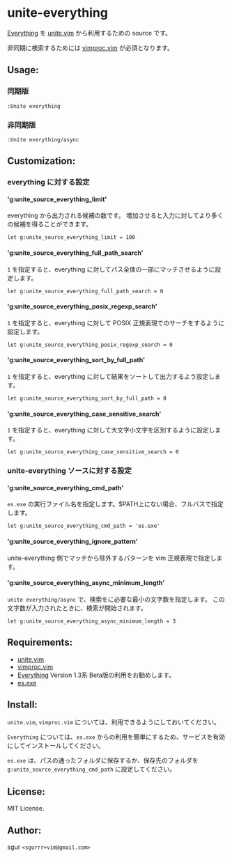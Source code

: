 unite-everything
================

[Everything](http://www.voidtools.com/) を [unite.vim](https://github.com/Shougo/unite.vim/) から利用するための source です。

非同期に検索するためには [vimproc.vim](https://github.com/Shougo/vimproc.vim/) が必須となります。

Usage:
------

### 同期版

~~~viml
:Unite everything
~~~

### 非同期版

~~~viml
:Unite everything/async
~~~

Customization:
-------------

### everything に対する設定

#### 'g:unite_source_everything_limit'

everything から出力される候補の数です。
増加させると入力に対してより多くの候補を得ることができます。

~~~vim
let g:unite_source_everything_limit = 100
~~~

#### 'g:unite_source_everything_full_path_search'

`1` を指定すると、everything に対してパス全体の一部にマッチさせるように設定します。

~~~vim
let g:unite_source_everything_full_path_search = 0
~~~

#### 'g:unite_source_everything_posix_regexp_search'

`1` を指定すると、everything に対して POSIX 正規表現でのサーチをするように設定します。

~~~vim
let g:unite_source_everything_posix_regexp_search = 0
~~~

#### 'g:unite_source_everything_sort_by_full_path'

`1` を指定すると、everything に対して結果をソートして出力するよう設定します。

~~~vim
let g:unite_source_everything_sort_by_full_path = 0
~~~

#### 'g:unite_source_everything_case_sensitive_search'

`1` を指定すると、everything に対して大文字小文字を区別するように設定します。

~~~vim
let g:unite_source_everything_case_sensitive_search = 0
~~~

### unite-everything ソースに対する設定

#### 'g:unite_source_everything_cmd_path'

`es.exe` の実行ファイル名を指定します。$PATH上にない場合、フルパスで指定します。

~~~vim
let g:unite_source_everything_cmd_path = 'es.exe'
~~~

#### 'g:unite_source_everything_ignore_pattern'

unite-everything 側でマッチから除外するパターンを vim 正規表現で指定します。

#### 'g:unite_source_everything_async_minimum_length'

`unite everything/async` で、検索をに必要な最小の文字数を指定します。
この文字数が入力されたときに、検索が開始されます。

~~~vim
let g:unite_source_everything_async_minimum_length = 3
~~~

Requirements:
-------------

- [unite.vim](https://github.com/Shougo/unite.vim/)
- [vimproc.vim](https://github.com/Shougo/vimproc.vim/)
- [Everything](http://www.voidtools.com/download.php) Version 1.3系 Beta版の利用をお勧めします。
- [es.exe](http://www.voidtools.com/download.php)

Install:
--------

`unite.vim`, `vimproc.vim` については、利用できるようにしておいてください。

`Everything` については、`es.exe` からの利用を簡単にするため、サービスを有効にしてインストールしてください。

`es.exe` は、パスの通ったフォルダに保存するか、保存先のフォルダを
`g:unite_source_everything_cmd_path` に設定してください。

License:
--------

MIT License.

Author:
-------

sgur `<sgurrr+vim@gmail.com>`
